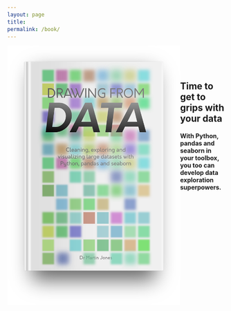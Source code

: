 ```yaml
---
layout: page
title:  
permalink: /book/
---
```


<img align="left" src="../images/drawing_from_data.png" alt="drawing" width="400"/>
<br/>
<br/>
<br/>

## Time to get to grips with your data

#### With Python, pandas and seaborn in your toolbox, you too can develop data exploration superpowers.
